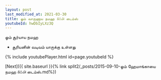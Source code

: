 ```yaml
---
layout: post
last_modified_at: 2021-03-30
title: ஓம் வாருணாய நமஹ ௧௦௮ டைம்ஸ்
youtubeId: hwDbIyLXz3Q
---
```

 
 
 ஓம் சூர்யாய நமஹ  
 
 -  சூரியனின் வடிவம் யாருக்கு உள்ளது 
 
  
 
  
 
 
 
 
 
 


{% include youtubePlayer.html id=page.youtubeId %}
 
[Next]({{ site.baseurl }}{% link  split2/_posts/2015-09-10-ஓம் ஹேமாங்காயை நமஹ ௧௦௮ டைம்ஸ்.md%})
 

